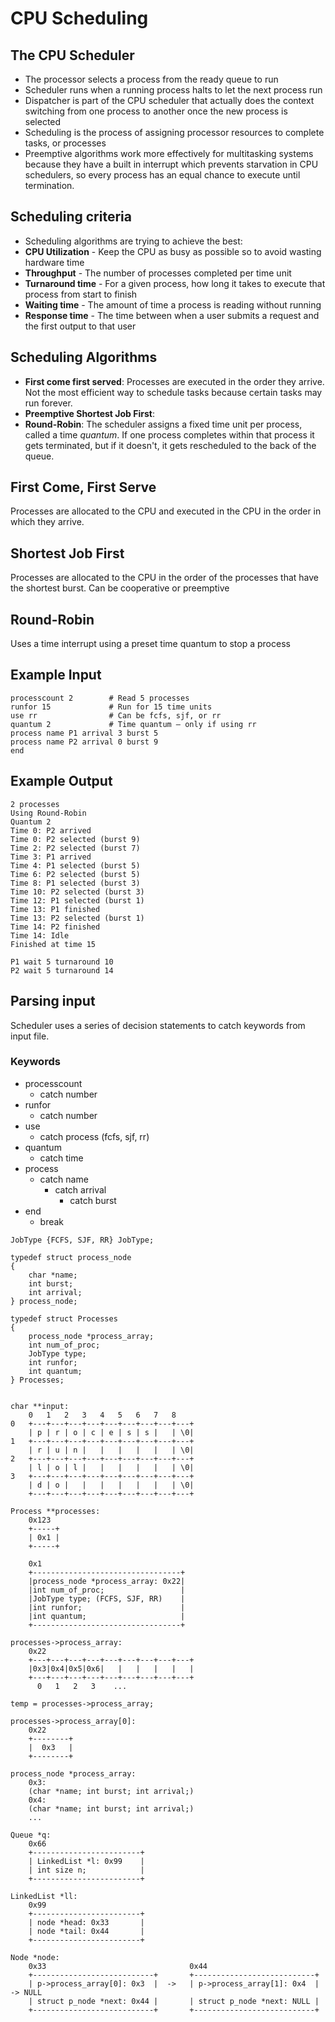# CPU Scheduling

## The CPU Scheduler
- The processor selects a process from the ready queue to run
- Scheduler runs when a running process halts to let the next process run
- Dispatcher is part of the CPU scheduler that actually does the context switching from one process to another once the new process is selected
- Scheduling is the process of assigning processor resources to complete tasks, or processes
- Preemptive algorithms work more effectively for multitasking systems because they have a built in interrupt which prevents starvation in CPU schedulers, so every process has an equal chance to execute until termination.

## Scheduling criteria
- Scheduling algorithms are trying to achieve the best:
- **CPU Utilization** - Keep the CPU as busy as possible so to avoid wasting hardware time
- **Throughput** - The number of processes completed per time unit
- **Turnaround time** - For a given process, how long it takes to execute that process from start to finish
- **Waiting time** - The amount of time a process is reading without running
- **Response time** - The time between when a user submits a request and the first output to that user

## Scheduling Algorithms
- **First come first served**: Processes are executed in the order they arrive. Not the most efficient way to schedule tasks because certain tasks may run forever. 
- **Preemptive Shortest Job First**: 
- **Round-Robin**: The scheduler assigns a fixed time unit per process, called a time *quantum*. If one process completes within that process it gets terminated, but if it doesn't, it gets rescheduled to the back of the queue.

## First Come, First Serve
Processes are allocated to the CPU and executed in the CPU in the order in which they arrive.

## Shortest Job First
Processes are allocated to the CPU in the order of the processes that have the shortest burst. Can be cooperative or preemptive

## Round-Robin
Uses a time interrupt using a preset time quantum to stop a process


## Example Input

```
processcount 2        # Read 5 processes
runfor 15             # Run for 15 time units
use rr                # Can be fcfs, sjf, or rr
quantum 2             # Time quantum – only if using rr
process name P1 arrival 3 burst 5
process name P2 arrival 0 burst 9
end
```

## Example Output

```
2 processes
Using Round-Robin
Quantum 2
Time 0: P2 arrived
Time 0: P2 selected (burst 9)
Time 2: P2 selected (burst 7)
Time 3: P1 arrived
Time 4: P1 selected (burst 5)
Time 6: P2 selected (burst 5)
Time 8: P1 selected (burst 3)
Time 10: P2 selected (burst 3)
Time 12: P1 selected (burst 1)
Time 13: P1 finished
Time 13: P2 selected (burst 1)
Time 14: P2 finished
Time 14: Idle
Finished at time 15

P1 wait 5 turnaround 10
P2 wait 5 turnaround 14
```

## Parsing input
Scheduler uses a series of decision statements to catch keywords from input file.

### Keywords
- processcount
    + catch number
- runfor
    + catch number
- use
    + catch process (fcfs, sjf, rr)
- quantum
    + catch time
- process
    + catch name
        + catch arrival
            + catch burst
- end
    + break

```
JobType {FCFS, SJF, RR} JobType;

typedef struct process_node
{
    char *name;
    int burst;
    int arrival;
} process_node;

typedef struct Processes
{
    process_node *process_array;
    int num_of_proc;
    JobType type;
    int runfor;
    int quantum;
} Processes;


char **input:
    0   1   2   3   4   5   6   7   8
0   +---+---+---+---+---+---+---+---+---+
    | p | r | o | c | e | s | s |   | \0|
1   +---+---+---+---+---+---+---+---+---+
    | r | u | n |   |   |   |   |   | \0|
2   +---+---+---+---+---+---+---+---+---+
    | l | o | l |   |   |   |   |   | \0|
3   +---+---+---+---+---+---+---+---+---+
    | d | o |   |   |   |   |   |   | \0|
    +---+---+---+---+---+---+---+---+---+
    
Process **processes:
    0x123
    +-----+
    | 0x1 |
    +-----+
    
    0x1
    +---------------------------------+
    |process_node *process_array: 0x22|
    |int num_of_proc;                 |
    |JobType type; (FCFS, SJF, RR)    |
    |int runfor;                      |
    |int quantum;                     |
    +---------------------------------+
    
processes->process_array:
    0x22
    +---+---+---+---+---+---+---+---+---+
    |0x3|0x4|0x5|0x6|   |   |   |   |   |
    +---+---+---+---+---+---+---+---+---+
      0   1   2   3    ...
     
temp = processes->process_array;
     
processes->process_array[0]:
    0x22
    +--------+
    |  0x3   |
    +--------+

process_node *process_array:
    0x3:
    (char *name; int burst; int arrival;)
    0x4:
    (char *name; int burst; int arrival;)
    ...
    
Queue *q:
    0x66
    +------------------------+
    | LinkedList *l: 0x99    |
    | int size n;            |
    +------------------------+

LinkedList *ll:
    0x99
    +------------------------+
    | node *head: 0x33       |
    | node *tail: 0x44       |
    +------------------------+
        
Node *node:        
    0x33                                0x44
    +---------------------------+       +---------------------------+    
    | p->process_array[0]: 0x3  |  ->   | p->process_array[1]: 0x4  | -> NULL
    | struct p_node *next: 0x44 |       | struct p_node *next: NULL |
    +---------------------------+       +---------------------------+
```
